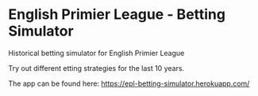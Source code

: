# English Primier League - Betting Simulator
Historical betting simulator for English Primier League

Try out different etting strategies for the last 10 years.

The app can be found here: https://epl-betting-simulator.herokuapp.com/
